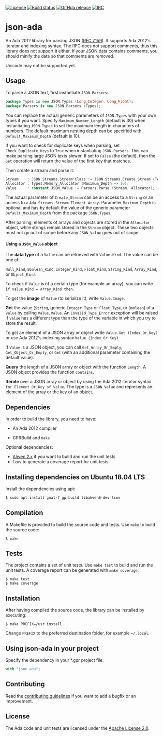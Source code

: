 [![License](https://img.shields.io/github/license/onox/json-ada.svg?color=blue)](https://github.com/onox/json-ada/blob/master/LICENSE)
[![Build status](https://img.shields.io/shippable/5c87f0062c0a8108001e0ae3/master.svg)](https://app.shippable.com/github/onox/json-ada)
[![GitHub release](https://img.shields.io/github/release/onox/json-ada.svg)](https://github.com/onox/json-ada/releases/latest)
[![IRC](https://img.shields.io/badge/IRC-%23ada%20on%20freenode-orange.svg)](https://webchat.freenode.net/?channels=ada)

# json-ada

An Ada 2012 library for parsing JSON ([RFC 7159][url-rfc]). It supports
Ada 2012's iterator and indexing syntax. The RFC does not support
comments, thus this library does not support it either. If your JSON data
contains comments, you should minify the data so that comments are removed.

Unicode may not be supported yet.

## Usage

To parse a JSON text, first instantiate `JSON.Parsers`:

```ada
package Types is new JSON.Types (Long_Integer, Long_Float);
package Parsers is new JSON.Parsers (Types);
```

You can replace the actual generic parameters of `JSON.Types` with your
own types if you want. Specify `Maximum_Number_Length` (default is 30)
when instantiating `JSON.Types` to set the maximum length in characters
of numbers. The default maximum nesting depth can be specified with
`Default_Maximum_Depth` (default is 10).

If you want to check for duplicate keys when parsing, set
`Check_Duplicate_Keys` to `True` when instantiating `JSON.Parsers`. This
can make parsing large JSON texts slower. If set to `False` (the default),
then the `Get` operation will return the value of the first key that matches.

Then create a stream and parse it:

```ada
Stream    : JSON.Streams.Stream'Class := JSON.Streams.Create_Stream (Text'Access);
Allocator : Types.Memory_Allocator (Maximum_Depth => 10);
Value     : constant JSON_Value := Parsers.Parse (Stream, Allocator);
```

The actual parameter of `Create_Stream` can be an access to a `String`
or an access to a `Ada.Streams.Stream_Element_Array`. Parameter `Maximum_Depth`
is optional and has by default the value of the generic parameter
`Default_Maximum_Depth` from the package `JSON.Types`.

After parsing, elements of arrays and objects are stored in the `Allocator`
object, while strings remain stored in the `Stream` object. These two
objects must not go out of scope before any `JSON_Value` goes out of scope.

#### Using a `JSON_Value` object

The **data type** of a `Value` can be retrieved with `Value.Kind`. The value
can be one of:

`Null_Kind`, `Boolean_Kind`, `Integer_Kind`, `Float_Kind`, `String_Kind`,
`Array_Kind`, or `Object_Kind`.

To check if `Value` is of a certain type (for example an array), you can write
`if Value.Kind = Array_Kind then`.

To get the **image** of `Value` (to serialize it), write `Value.Image`.

**Get** the value (`String`, generic `Integer_Type` or `Float_Type`, or
`Boolean`) of a `Value` by calling `Value.Value`. An `Invalid_Type_Error`
exception will be raised if `Value` has a different type than the type
of the variable in which you try to store the result.

To get an element of a JSON array or object write `Value.Get (Index_Or_Key)`
or use Ada 2012's indexing syntax `Value (Index_Or_Key)`.

If `Value` is a JSON object, you can call `Get_Array_Or_Empty`,
`Get_Object_Or_Empty`, or `Get` (with an additional parameter containing
the default value).

**Query** the length of a JSON array or object with the function `Length`.
A JSON object provides the function `Contains`.

**Iterate** over a JSON array or object by using the
Ada 2012 iterator syntax `for Element_Or_Key of Value`. The type is a
`JSON_Value` and represents an element of the array or the key of an object.

## Dependencies

In order to build the library, you need to have:

 * An Ada 2012 compiler

 * GPRBuild and `make`

Optional dependencies:

 * [Ahven 2.x][url-ahven] if you want to build and run the unit tests
 * `lcov` to generate a coverage report for unit tests

## Installing dependencies on Ubuntu 18.04 LTS

Install the dependencies using apt:

```sh
$ sudo apt install gnat-7 gprbuild libahven6-dev lcov
```

## Compilation

A Makefile is provided to build the source code and tests. Use `make` to build
the source code:

```
$ make
```

## Tests

The project contains a set of unit tests. Use `make test` to build and
run the unit tests. A coverage report can be generated with `make coverage`:

```
$ make test
$ make coverage
```

## Installation

After having compiled the source code, the library can be installed by executing:

```
$ make PREFIX=/usr install
```

Change `PREFIX` to the preferred destination folder, for example `~/.local`.

## Using json-ada in your project

Specify the dependency in your \*.gpr project file:

```ada
with "json_ada";
```

## Contributing

Read the [contributing guidelines][url-contributing] if you want to add
a bugfix or an improvement.

## License

The Ada code and unit tests are licensed under the [Apache License 2.0][url-apache].

  [url-rfc]: https://tools.ietf.org/html/rfc7159
  [url-ahven]: http://ahven.stronglytyped.org
  [url-apache]: https://opensource.org/licenses/Apache-2.0
  [url-contributing]: /CONTRIBUTING.md

